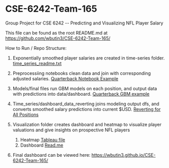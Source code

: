 # CSE-6242-Team-165
Group Project for CSE 6242 -- Predicting and Visualizing NFL Player Salary

This file can be found as the root README.md at https://github.com/wbutin3/CSE-6242-Team-165/

How to Run / Repo Structure:

  1. Exponentially smoothed player salaries are created in time-series folder. [time_series_readme.txt](https://github.com/wbutin3/CSE-6242-Team-165/blob/main/time_series/time_series_readme.txt)

  2. Preprocessiing notebooks clean data and join with corresponding adjusted salaries. [Quarterback Notebook Example](https://github.com/wbutin3/CSE-6242-Team-165/blob/main/preprocessing/qb.ipynb)

  3. Models/final files run GBM models on each position, and output data with predictions into data/dashboard. [Quarterback GBM example](https://github.com/wbutin3/CSE-6242-Team-165/blob/main/models/final/qb_gbm.ipynb)

  4. Time_series/dashboard_data_reverting joins modeling output dfs, and converts smoothed salary predictions into current $USD. [Reverting for All Positions](https://github.com/wbutin3/CSE-6242-Team-165/blob/main/time_series/dashboard_data_reverting.ipynb)

  5. Visualization folder creates dashboard and heatmap to visualize player valuations and give insights on prospective NFL players
     1. Heatmap [Tableau file](https://github.com/wbutin3/CSE-6242-Team-165/blob/main/visualization/CSE6242Visualizations.twb)
     2. Dashboard [Read.me](https://github.com/wbutin3/CSE-6242-Team-165/blob/main/visualization/nfl-dashboard/README.md)

  6. Final dashboard can be viewed here: https://wbutin3.github.io/CSE-6242-Team-165/
